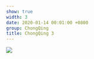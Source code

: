 ```yaml
---
show: true
width: 3
date: 2020-01-14 00:01:00 +0800
group: ChongQing
title: ChongQing 3
---
```

<div>
<a href="/assets/images/photos/ChongQing/DSC04072.jpg" target="_blank">
    <img data-src="/assets/images/photos/ChongQing/DSC04072.jpg" class="lazy w-100 rounded-xl" src="{{ '/assets/images/empty_300x200.png' | relative_url }}">
</a>
</div>
